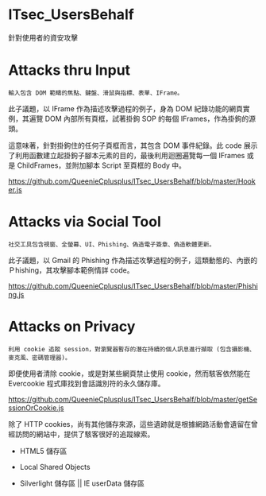# ITsec_UsersBehalf
針對使用者的資安攻擊

# Attacks thru Input

    輸入包含 DOM 範疇的焦點、鍵盤、滑鼠與指標、表單、IFrame。

此子議題，以 IFrame 作為描述攻擊過程的例子，身為 DOM 紀錄功能的網頁實例，其遍覽 DOM 內部所有頁框，試著掛鉤 SOP 的每個 IFrames，作為掛鉤的源頭。

這意味著，針對掛鉤住的任何子頁框而言，其包含 DOM 事件紀錄。此 code 展示了利用函數建立起掛鉤子腳本元素的目的，最後利用迴圈遍覽每一個 IFrames 或是 ChildFrames，並附加腳本 Script 至頁框的 Body 中。

https://github.com/QueenieCplusplus/ITsec_UsersBehalf/blob/master/Hooker.js

# Attacks via Social Tool

    社交工具包含視窗、全螢幕、UI、Phishing、偽造電子簽章、偽造軟體更新。

此子議題，以 Gmail 的 Phishing 作為描述攻擊過程的例子，這類動態的、內嵌的 Ｐhishing，其攻擊腳本範例情詳 code。

https://github.com/QueenieCplusplus/ITsec_UsersBehalf/blob/master/Phishing.js

# Attacks on Privacy

    利用 cookie 追蹤 session，對瀏覽器暫存的潛在持續的個人訊息進行擷取 (包含攝影機、麥克風、密碼管理器)。
    
即便使用者清除 cookie，或是對某些網頁禁止使用 cookie，然而駭客依然能在 Evercookie 程式庫找到會話識別符的永久儲存庫。

https://github.com/QueenieCplusplus/ITsec_UsersBehalf/blob/master/getSessionOrCookie.js

除了 HTTP cookies，尚有其他儲存來源，這些遺跡就是根據網路活動會遺留在曾經訪問的網站中，提供了駭客很好的追蹤線索。

* HTML5 儲存區

* Local Shared Objects 

* Silverlight 儲存區 || IE userData 儲存區





